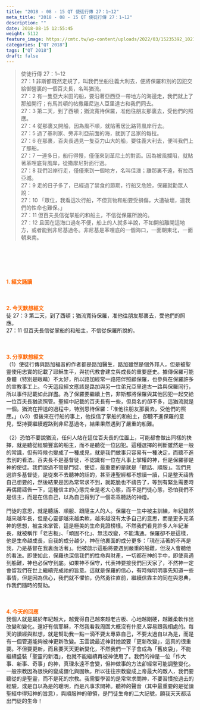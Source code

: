 ```yaml
---
title: "2018 - 08 - 15 QT 使徒行傳 27：1~12"
meta_title: "2018 - 08 - 15 QT 使徒行傳 27：1~12"
description: ""
date: 2018-08-15 12:55:45
weight: 5112
feature_image: https://cmtc.tw/wp-content/uploads/2022/03/15235392_10211799862337740_180693556567566654_o-1.webp
categories: ["QT 2018"]
tags: ["QT 2018"]
draft: false
---
```


<blockquote>使徒行傳 27：1~12<br />
27：1 非斯都既然定規了，叫我們坐船往義大利去，便將保羅和別的囚犯交給御營裏的一個百夫長，名叫猶流。<br />
27：2 有一隻亞大米田的船，要沿著亞西亞一帶地方的海邊走，我們就上了那船開行；有馬其頓的帖撒羅尼迦人亞里達古和我們同去。<br />
27：3 第二天，到了西頓；猶流寬待保羅，准他往朋友那裏去，受他們的照應。<br />
27：4 從那裏又開船，因為風不順，就貼著居比路背風岸行去。<br />
27：5 過了基利家、旁非利亞前面的海，就到了呂家的每拉。<br />
27：6 在那裏，百夫長遇見一隻亞力山大的船，要往義大利去，便叫我們上了那船。<br />
27：7 一連多日，船行得慢，僅僅來到革尼土的對面。因為被風攔阻，就貼著革哩底背風岸，從撒摩尼對面行過。<br />
27：8 我們沿岸行走，僅僅來到一個地方，名叫佳澳；離那裏不遠，有拉西亞城。<br />
27：9 走的日子多了，已經過了禁食的節期，行船又危險，保羅就勸眾人說：<br />
27：10 「眾位，我看這次行船，不但貨物和船要受損傷，大遭破壞，連我們的性命也難保。」<br />
27：11 但百夫長信從掌船的和船主，不信從保羅所說的。<br />
27：12 且因在這海口過冬不便，船上的人就多半說，不如開船離開這地方，或者能到非尼基過冬。非尼基是革哩底的一個海口，一面朝東北，一面朝東南。</blockquote><br />
&nbsp;<br />
<br />
&nbsp;<br />
<br />
<span style="color: #ff6600;"><strong>1. </strong><strong>經文誦讀</strong></span><br />
<br />
<span style="color: #ff6600;"><strong> </strong></span><br />
<br />
<span style="color: #ff6600;"><strong>2. 今天默想</strong><strong>經文<br />
</strong></span>徒 27：3 第二天，到了西頓；猶流寬待保羅，准他往朋友那裏去，受他們的照應。<br />
27：11 但百夫長信從掌船的和船主，不信從保羅所說的。<br />
<br />
&nbsp;<br />
<br />
<span style="color: #ff6600;"><strong>3. 分享默想經文<br />
</strong></span>（1）使徒行傳與路加福音的作者都是路加醫生，路加雖然是個外邦人，但是被聖靈使用忠實的記載了耶穌生平，與初代教會建立與成長的重要歷史。據傳保羅可能身體（特別是眼睛）不太好，所以路加經常一路陪伴照顧保羅，也參與在保羅許多的宣教事工上。今天這段經文應該是路加與另一位弟兄亞里達古一路與保羅同行，所以事件記載如此詳盡。為了保羅要繼續上告，非斯都將保羅與其他囚犯一起交給一位百夫長猶流照管。聖經中記載的百夫長有一些，但具名的卻不多，這猶流就是一個。猶流在押送的過程中，特別恩待保羅：「准他往朋友那裏去，受他們的照應。」（v3）但後來在行船的事上，他採信了掌船的和船主，卻聽不進保羅的意見，堅持要繼續趕路到非尼基過冬，結果果然遇到了嚴重的船難。<br />
<br />
（2）恐怕不要說猶流，任何人站在這位百夫長的位置上，可能都會做出同樣的抉擇，就是聽從經驗豐富的船主，而不是聽從一位囚犯。這種選擇的判斷雖然是一般的常識，但有時候也變成了一種成見，就是我們做事只容易有一種決定，而聽不進去別的看法。百夫長不是基督徒，不認識有一位在凡事上掌權的神，但是保羅卻是神的使徒。我們說過不管是門徒、使徒，最重要的是就是「聽話、順服」。我們見過許多基督徒，是從來不去聽神的話的，甚至連聖經都不想讀一讀，只是整天禱告自己想要的，然後結果是因為常常求不到，就乾脆也不禱告了，等到有緊急需要時再偶爾禱告一下，這種信主的心態完全是老大心態，而不是門徒心態，恐怕我們不是信主，而是在信自己，以為自己得到了一個乖乖聽話的神燈。<br />
<br />
門徒的意思，就是聽話、順服、跟隨主人的人。保羅在一生中被主訓練，年紀雖然越來越年長，但是心靈卻越來越柔軟，越來越沒有太多自己的意思，而是更多充滿神的思想，被主來掌管，這是極美的生命見證榜樣。不然我們看見許多人年紀漸長，就被稱作「老古板」、「頑固不化」、無法改變，不能溝通。保羅卻不是這樣，他是生命越成長，自我的成分越少，神在他裏面的成分更多：「現在活著的不再是我，乃是基督在我裏面活著」。他被啟示這船將要遇到嚴重的船難，但沒人會聽他的看法。即使如此，保羅也深信我們的性命與財產，一切都在神的手中，即使真遇到船難，神也必保守到底。如果神不保守，代表神要接我們回天家了，不然神一定會留我們在世上繼續完成祂的旨意。這就是保羅的信心，有時候明明事先知道一些事情，但是因為信心，我們就不懼怕，仍然勇往直前，繼續信靠主的同在與恩典，作我們隨時的幫助。<br />
<br />
&nbsp;<br />
<br />
<span style="color: #ff6600;"><strong>4. 今天的回應<br />
</strong></span>我個人就是屬於年紀越大，越覺得自己越來越老古板、心地越剛硬，越難柔軟作出改變和變化。還好有信耶穌，不然我看我周圍大概沒有什麼人容易跟我相處的。每天的讀經與默想，就是幫助我一點一滴不要太專靠自己，不要太過自以為是，而是有一個管道能夠被神更新改變。玉雲說最近神對她說要「更新改變」，這真的很重要。不但要更新，而且要天天更新變化，不然我們一下子會成為「舊皮袋」，不能繼續盛裝「聖靈的新酒」，也就不能繼續再被神使用了。我們的神是一位「作大事、新事、奇事」的神，真理永遠不會變，但神做事的方法卻經常可能調整變化。一般宗教因為很快的變成僵化與固執，所以往往宗教變成上帝最大的敵人，我們要聽從的是聖靈，而不是死的宗教。我需要學習的是常常求問神，不要習慣按過去的經驗，或是自以為是的聰明，而是凡事求問神。聽神的聲音（其中最重要的是從讀聖經中得知神的旨意），與順服神的帶領，是門徒生命的二大記號，願我天天都活出門徒的生命！<br />
<br />
&nbsp;
        